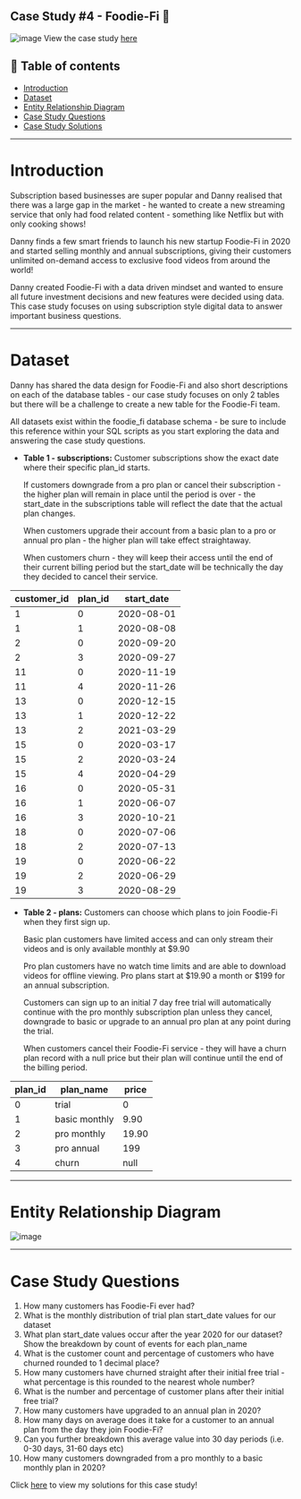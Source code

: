 Case Study #4 - Foodie-Fi 🍲
--------------------------------------------------------------------------------
![image](https://github.com/user-attachments/assets/ad435942-f024-481c-8e77-ad2c0f0ad583)
View the case study [here](https://8weeksqlchallenge.com/case-study-3/)

**📝 Table of contents**
-------------------------------------------------------------------
- [Introduction](https://github.com/pngoctu012/DATA-ANALYST-PORTFOLIO/tree/main/SQL%20Project/Case%20Study%20%234%20-%20Foodie-Fi#introduction)
- [Dataset](https://github.com/pngoctu012/DATA-ANALYST-PORTFOLIO/tree/main/SQL%20Project/Case%20Study%20%234%20-%20Foodie-Fi#dataset)
- [Entity Relationship Diagram](https://github.com/pngoctu012/DATA-ANALYST-PORTFOLIO/tree/main/SQL%20Project/Case%20Study%20%234%20-%20Foodie-Fi#entity-relationship-diagram)
- [Case Study Questions](https://github.com/pngoctu012/DATA-ANALYST-PORTFOLIO/tree/main/SQL%20Project/Case%20Study%20%234%20-%20Foodie-Fi#case-study-questions)
- [Case Study Solutions](https://github.com/pngoctu012/DATA-ANALYST-PORTFOLIO/blob/main/SQL%20Project/Case%20Study%20%234%20-%20Foodie-Fi/Foodie-Fi.sql)

-------------------------------------------------------------------
# Introduction
Subscription based businesses are super popular and Danny realised that there was a large gap in the market - he wanted to create a new streaming service that only had food related content - something like Netflix but with only cooking shows!

Danny finds a few smart friends to launch his new startup Foodie-Fi in 2020 and started selling monthly and annual subscriptions, giving their customers unlimited on-demand access to exclusive food videos from around the world!

Danny created Foodie-Fi with a data driven mindset and wanted to ensure all future investment decisions and new features were decided using data. This case study focuses on using subscription style digital data to answer important business questions.

-------------------------------------------------------------------
# Dataset
Danny has shared the data design for Foodie-Fi and also short descriptions on each of the database tables - our case study focuses on only 2 tables but there will be a challenge to create a new table for the Foodie-Fi team.

All datasets exist within the foodie_fi database schema - be sure to include this reference within your SQL scripts as you start exploring the data and answering the case study questions.

- **Table 1 - subscriptions:**
  Customer subscriptions show the exact date where their specific plan_id starts.

  If customers downgrade from a pro plan or cancel their subscription - the higher plan will remain in place until the period is over - the start_date in the subscriptions table will reflect the date that the actual plan changes.

  When customers upgrade their account from a basic plan to a pro or annual pro plan - the higher plan will take effect straightaway.

  When customers churn - they will keep their access until the end of their current billing period but the start_date will be technically the day they decided to cancel their service.

|customer_id|plan_id|start_date|
|-----------|-------|----------|
|1|0|2020-08-01|
|1|1|2020-08-08|
|2|0|2020-09-20|
|2|3|2020-09-27|
|11|0|2020-11-19|
|11|4|2020-11-26|
|13|0|2020-12-15|
|13|1|2020-12-22|
|13|2|2021-03-29|
|15|0|2020-03-17|
|15|2|2020-03-24|
|15|4|2020-04-29|
|16|0|2020-05-31|
|16|1|2020-06-07|
|16|3|2020-10-21|
|18|0|2020-07-06|
|18|2|2020-07-13|
|19|0|2020-06-22|
|19|2|2020-06-29|
|19|3|2020-08-29|

- **Table 2 - plans:**
  Customers can choose which plans to join Foodie-Fi when they first sign up.

  Basic plan customers have limited access and can only stream their videos and is only available monthly at $9.90

  Pro plan customers have no watch time limits and are able to download videos for offline viewing. Pro plans start at $19.90 a month or $199 for an annual subscription.

  Customers can sign up to an initial 7 day free trial will automatically continue with the pro monthly subscription plan unless they cancel, downgrade to basic or upgrade to an annual pro plan at any point during the trial.

  When customers cancel their Foodie-Fi service - they will have a churn plan record with a null price but their plan will continue until the end of the billing period.

|plan_id|plan_name|price|
|-------|---------|-----|
|0|trial|0|
|1|basic monthly|9.90|
|2|pro monthly|19.90|
|3|pro annual|199|
|4|churn|null|

-------------------------------------------------------------------
# Entity Relationship Diagram
![image](https://github.com/user-attachments/assets/c1f38dd5-73c6-486c-97c9-cb3fcab9e955)

-------------------------------------------------------------------
# Case Study Questions
1. How many customers has Foodie-Fi ever had?
2. What is the monthly distribution of trial plan start_date values for our dataset
3. What plan start_date values occur after the year 2020 for our dataset? Show the breakdown by count of events for each plan_name
4. What is the customer count and percentage of customers who have churned rounded to 1 decimal place?
5. How many customers have churned straight after their initial free trial - what percentage is this rounded to the nearest whole number?
6. What is the number and percentage of customer plans after their initial free trial?
7. How many customers have upgraded to an annual plan in 2020?
8. How many days on average does it take for a customer to an annual plan from the day they join Foodie-Fi?
9. Can you further breakdown this average value into 30 day periods (i.e. 0-30 days, 31-60 days etc)
10. How many customers downgraded from a pro monthly to a basic monthly plan in 2020?

Click [here](https://github.com/pngoctu012/DATA-ANALYST-PORTFOLIO/blob/main/SQL%20Project/Case%20Study%20%234%20-%20Foodie-Fi/Foodie-Fi.sql) to view my solutions for this case study!
